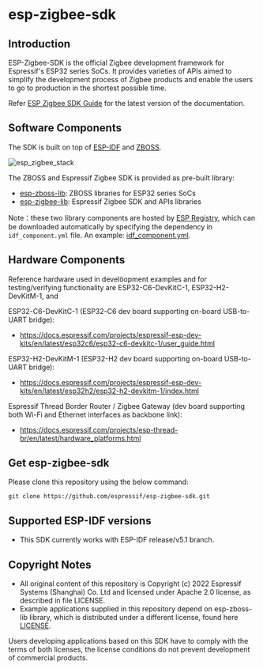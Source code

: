 # esp-zigbee-sdk

## Introduction  
  
ESP-Zigbee-SDK is the official Zigbee development framework for Espressif's ESP32 series SoCs. It provides varieties of APIs aimed to simplify the development process of Zigbee products and enable the users to go to production in the shortest possible time.

Refer [ESP Zigbee SDK Guide](https://docs.espressif.com/projects/esp-zigbee-sdk/en/latest) for the latest version of the documentation.

## Software Components

The SDK is built on top of [ESP-IDF](https://github.com/espressif/esp-idf) and [ZBOSS](https://dsr-zoi.com/).

![esp_zigbee_stack](docs/_static/esp_zigbee_stack.png)

The ZBOSS and Espressif Zigbee SDK is provided as pre-built library:
- [esp-zboss-lib](https://components.espressif.com/components/espressif/esp-zboss-lib): ZBOSS libraries for ESP32 series SoCs
- [esp-zigbee-lib](https://components.espressif.com/components/espressif/esp-zigbee-lib): Espressif Zigbee SDK and APIs libraries

Note：these two library components are hosted by [ESP Registry](https://components.espressif.com/), which can be downloaded automatically by specifying the dependency in `idf_component.yml` file. An example: [idf_component.yml](examples/esp_zigbee_HA_sample/HA_on_off_light/main/idf_component.yml).

## Hardware Components

Reference hardware used in develöopment examples and for testing/verifying functionality are ESP32-C6-DevKitC-1, ESP32-H2-DevKitM-1, and 

ESP32-C6-DevKitC-1 (ESP32-C6 dev board supporting on-board USB-to-UART bridge):
* https://docs.espressif.com/projects/espressif-esp-dev-kits/en/latest/esp32c6/esp32-c6-devkitc-1/user_guide.html

ESP32-H2-DevKitM-1 (ESP32-H2 dev board supporting on-board USB-to-UART bridge):
* https://docs.espressif.com/projects/espressif-esp-dev-kits/en/latest/esp32h2/esp32-h2-devkitm-1/index.html

Espressif Thread Border Router / Zigbee Gateway (dev board supporting both Wi-Fi and Ethernet interfaces as backbone link):
* https://docs.espressif.com/projects/esp-thread-br/en/latest/hardware_platforms.html

## Get esp-zigbee-sdk

Please clone this repository using the below command:

```
git clone https://github.com/espressif/esp-zigbee-sdk.git
```

## Supported ESP-IDF versions
* This SDK currently works with ESP-IDF release/v5.1 branch.

## Copyright Notes

- All original content of this repository is Copyright (c) 2022 Espressif Systems (Shanghai) Co. Ltd and licensed under Apache 2.0 license, as described in file LICENSE.
- Example applications supplied in this repository depend on esp-zboss-lib library, which is distributed under a different license, found here [LICENSE](https://github.com/espressif/esp-zboss-lib/blob/master/LICENSE).

Users developing applications based on this SDK have to comply with the terms of both licenses, the license conditions do not prevent development of commercial products.
